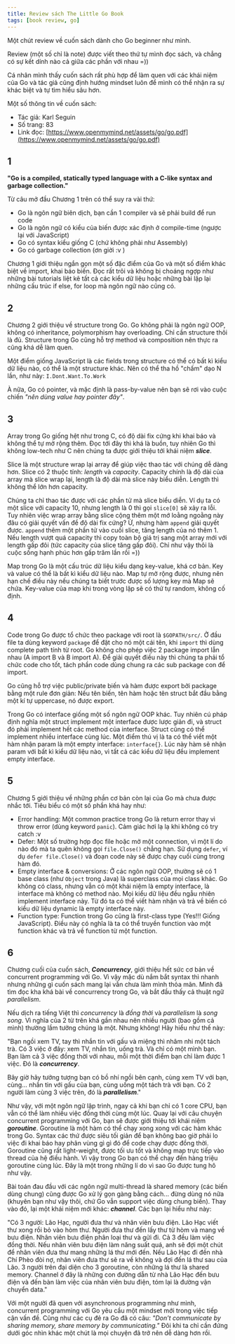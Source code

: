```yaml
---
title: Review sách The Little Go Book
tags: [book review, go]
---
```


Một chút review về cuốn sách dành cho Go beginner như mình.

<!--truncate-->

Review (một số chỉ là note) được viết theo thứ tự mình đọc sách, và chẳng có sự kết dính nào cả giữa các phần với nhau =))

Cá nhân mình thấy cuốn sách rất phù hợp để làm quen với các khái niệm của Go và tác giả cũng định hướng mindset luôn để mình có thể nhận ra sự khác biệt và tự tìm hiểu sâu hơn.

Một số thông tin về cuốn sách:
- Tác giả: Karl Seguin
- Số trang: 83
- Link đọc: [https://www.openmymind.net/assets/go/go.pdf](https://www.openmymind.net/assets/go/go.pdf)

## 1

**"Go is a compiled, statically typed language with a C-like syntax and garbage collection."**

Từ câu mở đầu Chương 1 trên có thể suy ra vài thứ:

- Go là ngôn ngữ biên dịch, bạn cần 1 compiler và sẽ phải build để run code
- Go là ngôn ngữ có kiểu của biến được xác định ở compile-time (ngược lại với JavaScript)
- Go có syntax kiểu giống C (chứ không phải như Assembly)
- Go có garbage collection (ơn giời :v )

Chương 1 giới thiệu ngắn gọn một số đặc điểm của Go và một số điểm khác biệt về import, khai báo biến. Đọc rất trôi và không bị choáng ngợp như những bài tutorials liệt kê tất cả các kiểu dữ liệu hoặc những bài lặp lại những cấu trúc if else, for loop mà ngôn ngữ nào cũng có.

## 2

Chương 2 giới thiệu về structure trong Go. Go không phải là ngôn ngữ OOP, không có inheritance, polymorphism hay overloading. Chỉ cần structure thôi là đủ. Structure trong Go cũng hỗ trợ method và composition nên thực ra cũng khá dễ làm quen.

Một điểm giống JavaScript là các fields trong structure có thể có bất kì kiểu dữ liệu nào, có thể là một structure khác. Nên có thể tha hồ "chấm" dạo N lần, như này: `I.Dont.Want.To.Work`

À nữa, Go có pointer, và mặc định là pass-by-value nên bạn sẽ rơi vào cuộc chiến *"nên dùng value hay pointer đây"*.

## 3

Array trong Go giống hệt như trong C, có độ dài fix cứng khi khai báo và không thể tự mở rộng thêm. Đọc tới đây thì khá là buồn, tuy nhiên Go thì không low-tech như C nên chúng ta được giới thiệu tới khái niệm ***slice***.

Slice là một structure wrap lại array để giúp việc thao tác với chúng dễ dàng hơn. Slice có 2 thuộc tính: *length* và *capacity*. Capacity chính là độ dài của array mà slice wrap lại, length là độ dài mà slice này biểu diễn. Length thì không thể lớn hơn capacity.

Chúng ta chỉ thao tác được với các phần tử mà slice biểu diễn. Ví dụ ta có một slice với capacity 10, nhưng length là 0 thì gọi `slice[0]` sẽ xảy ra lỗi. Tuy nhiên việc wrap array bằng slice cộng thêm một mớ loằng ngoằng này đâu có giải quyết vấn đề độ dài fix cứng? Ừ, nhưng hàm `append` giải quyết được. `append` thêm một phần tử vào cuối slice, tăng length của nó thêm 1. Nếu length vượt quá capacity thì copy toàn bộ giá trị sang một array mới với length gấp đôi (tức capacity của slice tăng gấp đôi). Chỉ như vậy thôi là cuộc sống hạnh phúc hơn gấp trăm lần rồi =))

Map trong Go là một cấu trúc dữ liệu kiểu dạng key-value, khá cơ bản. Key và value có thể là bất kì kiểu dữ liệu nào. Map tự mở rộng được, nhưng nên hạn chế điều này nếu chúng ta biết trước được số lượng key mà Map sẽ chứa. Key-value của map khi trong vòng lặp sẽ có thứ tự random, không cố định.

## 4

Code trong Go được tổ chức theo package với root là `$GOPATH/src/`. Ở đầu file ta dùng keyword `package` để đặt cho nó một cái tên, khi `import` thì dùng complete path tính từ root. Go không cho phép việc 2 package import lẫn nhau (A import B và B import A). Để giải quyết điều này thì chúng ta phải tổ chức code cho tốt, tách phần code dùng chung ra các sub package con để import.

Go cũng hỗ trợ việc public/private biến và hàm được export bởi package bằng một rule đơn giản: Nếu tên biến, tên hàm hoặc tên struct bắt đầu bằng một kí tự uppercase, nó được export.

Trong Go có interface giống một số ngôn ngữ OOP khác. Tuy nhiên cú pháp định nghĩa một struct implement một interface được lược giản đi, và struct đó phải implement hết các method của interface. Struct cũng có thể implement nhiều interface cùng lúc. Một điểm thú vị là ta có thể viết một hàm nhận param là một empty interface: `interface{}`. Lúc này hàm sẽ nhận param với bất kì kiểu dữ liệu nào, vì tất cả các kiểu dữ liệu đều implement empty interface.

## 5

Chương 5 giới thiệu về những phần cơ bản còn lại của Go mà chưa được nhắc tới. Tiêu biểu có một số phần khá hay như:

- Error handling: Một common practice trong Go là return error thay vì throw error (dùng keyword `panic`). Cảm giác hơi lạ lạ khi không có try catch :v
- Defer: Một số trường hợp đọc file hoặc mở một connection, vì một lí do nào đó mà ta quên không gọi `file.Close()` chẳng hạn. Sử dụng `defer`, ví dụ `defer file.Close()` và đoạn code này sẽ được chạy cuối cùng trong hàm đó.
- Empty interface & conversions: Ở các ngôn ngữ OOP, thường sẽ có 1 base class (như `Object` trong Java) là superclass của mọi class khác. Go không có class, nhưng vẫn có một khái niệm là empty interface, là interface mà không có method nào. Mọi kiểu dữ liệu đều ngẫu nhiên implement interface này. Từ đó ta có thể viết hàm nhận và trả về biến có kiểu dữ liệu dynamic là empty interface này.
- Function type: Function trong Go cũng là first-class type (Yes!!! Giống JavaScript). Điều này có nghĩa là ta có thể truyền function vào một function khác và trả về function từ một function.

## 6

Chương cuối của cuốn sách, ***Concurrency***, giới thiệu hết sức cơ bản về concurrent programming với Go. Vì vậy mặc dù nắm bắt syntax thì nhanh nhưng những gì cuốn sách mang lại vẫn chưa làm mình thỏa mãn. Mình đã tìm đọc kha khá bài về concurrency trong Go, và bắt đầu thấy cả thuật ngữ *parallelism*.

Nếu dịch ra tiếng Việt thì *concurrency* là *đồng thời* và *parallelism* là *song song*. Vì nghĩa của 2 từ trên khá gần nhau nên nhiều người (bao gồm cả mình) thường lầm tưởng chúng là một. Nhưng không! Hãy hiểu như thế này:

"Bạn ngồi xem TV, tay thì nhắn tin với gấu và miệng thì nhâm nhi một tách trà. Có 3 việc ở đây: xem TV, nhắn tin, uống trà. Và chỉ có một mình bạn. Bạn làm cả 3 việc đồng thời với nhau, mỗi một thời điểm bạn chỉ làm được 1 việc. Đó là ***concurrency***.

Bây giờ hãy tưởng tượng bạn có bồ nhí ngồi bên cạnh, cùng xem TV với bạn, cùng... nhắn tin với gấu của bạn, cùng uống một tách trà với bạn. Có 2 người làm cùng 3 việc trên, đó là ***parallelism***."

Như vậy, với một ngôn ngữ lập trình, ngay cả khi bạn chỉ có 1 core CPU, bạn vẫn có thể làm nhiều việc đồng thời cùng một lúc. Quay lại với câu chuyện concurrent programming với Go, bạn sẽ được giới thiệu tới khái niệm ***goroutine***. Goroutine là một hàm có thể chạy xong xong với các hàm khác trong Go. Syntax các thứ được siêu tối giản để bạn không bao giờ phải lo việc đi khai báo hay phân vùng gì gì đó để code chạy được đồng thời. Goroutine cũng rất light-weight, được tối ưu tốt và không map trực tiếp vào thread của hệ điều hành. Vì vậy trong Go bạn có thể chạy đến hàng triệu goroutine cùng lúc. Đây là một trong những lí do vì sao Go được tung hô như vậy.

Bài toán đau đầu với các ngôn ngữ multi-thread là shared memory (các biến dùng chung) cũng được Go xử lý gọn gàng bằng cách... đừng dùng nó nữa (khuyên bạn như vậy thôi, chứ Go vẫn support việc dùng chung biến). Thay vào đó, lại một khái niệm mới khác: ***channel***. Các bạn lại hiểu như này:

"Có 3 người: Lão Hạc, người đưa thư và nhân viên bưu điện. Lão Hạc viết thư xong rồi bỏ vào hòm thư. Người đưa thư đến lấy thư từ hòm và mang về bưu điện. Nhân viên bưu điện phân loại thư và gửi đi. Cả 3 đều làm việc đồng thời. Nếu nhân viên bưu điện làm năng suất quá, anh sẽ đợi một chút để nhân viên đưa thư mang những lá thư mới đến. Nếu Lão Hạc đi đến nhà Chí Phèo đòi nợ, nhân viên đưa thư sẽ ra về không và đợi đến lá thư sau của Lão. 3 người trên đại diện cho 3 goroutine, còn những lá thư là shared memory. Channel ở đây là những con đường dẫn từ nhà Lão Hạc đến bưu điện và đến bàn làm việc của nhân viên bưu điện, tóm lại là đường vận chuyển data."

Với một người đã quen với asynchronous programming như mình, concurrent programming với Go yêu cầu một mindset mới trong việc tiếp cận vấn đề. Cũng như các cụ đẻ ra Go đã có câu: *"Don’t communicate by sharing memory, share memory by communicating."* Đôi khi ta chỉ cần đứng dưới góc nhìn khác một chút là mọi chuyện đã trở nên dễ dàng hơn rồi.
